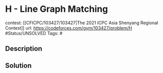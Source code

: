 # H - Line Graph Matching

contest: [[CFICPC/103427/103427|The 2021 ICPC Asia Shenyang Regional Contest]]
url: https://codeforces.com/gym/103427/problem/H
#Status/UNSOLVED
Tags: #

## Description

## Solution

